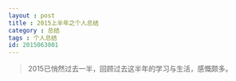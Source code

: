 ```yaml
---
layout : post
title : 2015上半年之个人总结
category : 总结
tags : 个人总结
id: 2015063001
---
```


>2015已悄然过去一半，回顾过去这半年的学习与生活，感慨颇多。
